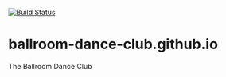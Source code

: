 [![Build Status](https://travis-ci.org/ballroom-dance-club/ballroom-dance-club.github.io.svg?branch=master)](https://travis-ci.org/ballroom-dance-club/ballroom-dance-club.github.io)

# ballroom-dance-club.github.io
The Ballroom Dance Club
